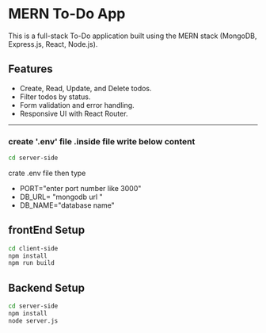 # MERN To-Do App

This is a full-stack To-Do application built using the MERN stack (MongoDB, Express.js, React, Node.js).

## Features

- Create, Read, Update, and Delete todos.
- Filter todos by status.
- Form validation and error handling.
- Responsive UI with React Router.

---


### create '.env' file .inside file write below content
```bash
cd server-side

```
crate .env file then type 

- PORT="enter port number like 3000"
- DB_URL= "mongodb url "
- DB_NAME="database name"


## frontEnd Setup

```bash
cd client-side
npm install
npm run build
```
## Backend Setup

```bash
cd server-side
npm install
node server.js
```



